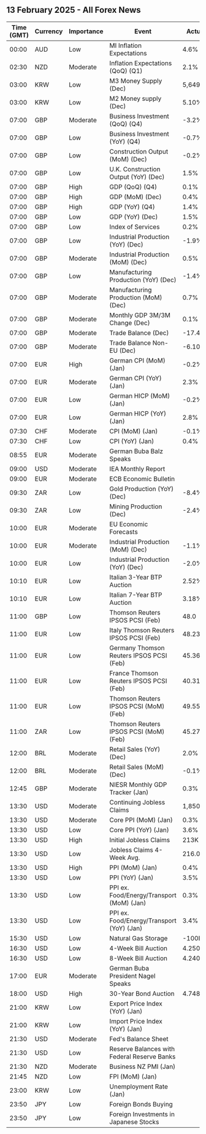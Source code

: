 ## 13 February 2025 - All Forex News

| Time (GMT) | Currency | Importance | Event | Actual | Forecast | Previous |
|------|----------|------------|-------|--------|----------|----------|
| 00:00 | AUD | Low | MI Inflation Expectations | 4.6% |  | 4.0% |
| 02:30 | NZD | Moderate | Inflation Expectations (QoQ) (Q1) | 2.1% |  | 2.1% |
| 03:00 | KRW | Low | M3 Money Supply (Dec) | 5,649.1B |  | 5,634.8B |
| 03:00 | KRW | Low | M2 Money supply (Dec) | 5.10% |  | 5.60% |
| 07:00 | GBP | Moderate | Business Investment (QoQ) (Q4) | -3.2% | -0.4% | 1.9% |
| 07:00 | GBP | Low | Business Investment (YoY) (Q4) | -0.7% |  | 4.4% |
| 07:00 | GBP | Low | Construction Output (MoM) (Dec) | -0.2% | 0.2% | 0.6% |
| 07:00 | GBP | Low | U.K. Construction Output (YoY) (Dec) | 1.5% | 1.1% | 1.0% |
| 07:00 | GBP | High | GDP (QoQ) (Q4) | 0.1% | -0.1% | 0.0% |
| 07:00 | GBP | High | GDP (MoM) (Dec) | 0.4% | 0.1% | 0.1% |
| 07:00 | GBP | High | GDP (YoY) (Q4) | 1.4% | 1.1% | 1.0% |
| 07:00 | GBP | Low | GDP (YoY) (Dec) | 1.5% | 1.0% | 1.1% |
| 07:00 | GBP | Low | Index of Services | 0.2% | 0.1% | 0.0% |
| 07:00 | GBP | Low | Industrial Production (YoY) (Dec) | -1.9% | -2.1% | -2.0% |
| 07:00 | GBP | Moderate | Industrial Production (MoM) (Dec) | 0.5% | 0.2% | -0.5% |
| 07:00 | GBP | Low | Manufacturing Production (YoY) (Dec) | -1.4% | -1.9% | -1.1% |
| 07:00 | GBP | Moderate | Manufacturing Production (MoM) (Dec) | 0.7% | 0.0% | -0.3% |
| 07:00 | GBP | Moderate | Monthly GDP 3M/3M Change (Dec) | 0.1% |  | -0.1% |
| 07:00 | GBP | Moderate | Trade Balance (Dec) | -17.45B | -18.60B | -18.90B |
| 07:00 | GBP | Moderate | Trade Balance Non-EU (Dec) | -6.10B |  | -7.19B |
| 07:00 | EUR | High | German CPI (MoM) (Jan) | -0.2% | -0.2% | 0.5% |
| 07:00 | EUR | Moderate | German CPI (YoY) (Jan) | 2.3% | 2.3% | 2.6% |
| 07:00 | EUR | Low | German HICP (MoM) (Jan) | -0.2% | -0.2% | 0.7% |
| 07:00 | EUR | Low | German HICP (YoY) (Jan) | 2.8% | 2.8% | 2.8% |
| 07:30 | CHF | Moderate | CPI (MoM) (Jan) | -0.1% | -0.1% | -0.1% |
| 07:30 | CHF | Low | CPI (YoY) (Jan) | 0.4% | 0.4% | 0.6% |
| 08:55 | EUR | Moderate | German Buba Balz Speaks |  |  |  |
| 09:00 | USD | Moderate | IEA Monthly Report |  |  |  |
| 09:00 | EUR | Moderate | ECB Economic Bulletin |  |  |  |
| 09:30 | ZAR | Low | Gold Production (YoY) (Dec) | -8.4% |  | -11.5% |
| 09:30 | ZAR | Low | Mining Production (Dec) | -2.4% |  | -0.9% |
| 10:00 | EUR | Moderate | EU Economic Forecasts |  |  |  |
| 10:00 | EUR | Moderate | Industrial Production (MoM) (Dec) | -1.1% | -0.6% | 0.4% |
| 10:00 | EUR | Low | Industrial Production (YoY) (Dec) | -2.0% | -3.1% | -1.8% |
| 10:10 | EUR | Low | Italian 3-Year BTP Auction | 2.52% |  | 2.85% |
| 10:10 | EUR | Low | Italian 7-Year BTP Auction | 3.18% |  | 3.49% |
| 11:00 | GBP | Low | Thomson Reuters IPSOS PCSI (Feb) | 48.0 |  | 50.4 |
| 11:00 | EUR | Low | Italy Thomson Reuters IPSOS PCSI (Feb) | 48.23 |  | 45.11 |
| 11:00 | EUR | Low | Germany Thomson Reuters IPSOS PCSI (Feb) | 45.36 |  | 45.78 |
| 11:00 | EUR | Low | France Thomson Reuters IPSOS PCSI (Feb) | 40.31 |  | 40.47 |
| 11:00 | EUR | Low | Thomson Reuters IPSOS PCSI (MoM) (Feb) | 49.55 |  | 49.45 |
| 11:00 | ZAR | Low | Thomson Reuters IPSOS PCSI (MoM) (Feb) | 45.27 |  | 48.29 |
| 12:00 | BRL | Moderate | Retail Sales (YoY) (Dec) | 2.0% | 3.5% | 5.2% |
| 12:00 | BRL | Moderate | Retail Sales (MoM) (Dec) | -0.1% | 0.0% | -0.2% |
| 12:45 | GBP | Moderate | NIESR Monthly GDP Tracker (Jan) | 0.3% |  | 1.0% |
| 13:30 | USD | Moderate | Continuing Jobless Claims | 1,850K | 1,880K | 1,886K |
| 13:30 | USD | Moderate | Core PPI (MoM) (Jan) | 0.3% | 0.3% | 0.4% |
| 13:30 | USD | Low | Core PPI (YoY) (Jan) | 3.6% | 3.3% | 3.7% |
| 13:30 | USD | High | Initial Jobless Claims | 213K | 217K | 220K |
| 13:30 | USD | Low | Jobless Claims 4-Week Avg. | 216.00K |  | 217.00K |
| 13:30 | USD | High | PPI (MoM) (Jan) | 0.4% | 0.3% | 0.5% |
| 13:30 | USD | Low | PPI (YoY) (Jan) | 3.5% | 3.2% | 3.5% |
| 13:30 | USD | Low | PPI ex. Food/Energy/Transport (MoM) (Jan) | 0.3% |  | 0.4% |
| 13:30 | USD | Low | PPI ex. Food/Energy/Transport (YoY) (Jan) | 3.4% | 3.2% | 3.5% |
| 15:30 | USD | Low | Natural Gas Storage | -100B | -90B | -174B |
| 16:30 | USD | Low | 4-Week Bill Auction | 4.250% |  | 4.250% |
| 16:30 | USD | Low | 8-Week Bill Auction | 4.240% |  | 4.240% |
| 17:00 | EUR | Moderate | German Buba President Nagel Speaks |  |  |  |
| 18:00 | USD | High | 30-Year Bond Auction | 4.748% |  | 4.913% |
| 21:00 | KRW | Low | Export Price Index (YoY) (Jan) |  |  | 10.7% |
| 21:00 | KRW | Low | Import Price Index (YoY) (Jan) |  |  | 7.0% |
| 21:30 | USD | Moderate | Fed's Balance Sheet |  |  | 6,811B |
| 21:30 | USD | Low | Reserve Balances with Federal Reserve Banks |  |  | 3.233T |
| 21:30 | NZD | Moderate | Business NZ PMI (Jan) |  |  | 45.9 |
| 21:45 | NZD | Low | FPI (MoM) (Jan) |  |  | 0.1% |
| 23:00 | KRW | Low | Unemployment Rate (Jan) |  |  | 3.7% |
| 23:50 | JPY | Low | Foreign Bonds Buying |  |  | -1,458.4B |
| 23:50 | JPY | Low | Foreign Investments in Japanese Stocks |  |  | -315.2B |
